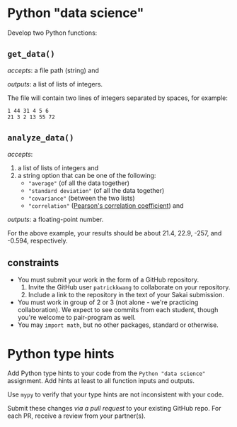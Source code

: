 # Python "data science"

Develop two Python functions:

## `get_data()`
_accepts_: a file path (string) and

_outputs_: a list of lists of integers.

The file will contain two lines of integers separated by spaces, for example:

```text
1 44 31 4 5 6
21 3 2 13 55 72
```

## `analyze_data()`
_accepts_:
1. a list of lists of integers and
2. a string option that can be one of the following:
    * `"average"` (of all the data together)
    * `"standard deviation"` (of all the data together)
    * `"covariance"` (between the two lists)
    * `"correlation"` ([Pearson's correlation coefficient](https://en.wikipedia.org/wiki/Pearson_correlation_coefficient))
and

_outputs_: a floating-point number.

For the above example, your results should be about 21.4, 22.9, -257, and -0.594, respectively.

## constraints
* You must submit your work in the form of a GitHub repository.
  1. Invite the GitHub user `patrickkwang` to collaborate on your repository.
  2. Include a link to the repository in the text of your Sakai submission.
* You must work in group of 2 or 3 (not alone - we're practicing collaboration). We expect to see commits from each student, though you're welcome to pair-program as well.
* You may `import math`, but no other packages, standard or otherwise.


# Python type hints

Add Python type hints to your code from the `Python "data science"` assignment. Add hints at least to all function inputs and outputs.

Use `mypy` to verify that your type hints are not inconsistent with your code.

Submit these changes _via a pull request_ to your existing GitHub repo. For each PR, receive a review from your partner(s).
